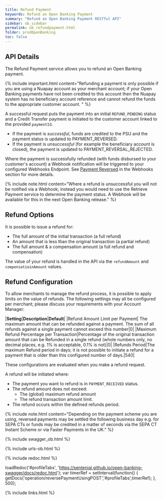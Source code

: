 ```yaml
---
title: Refund Payment
keywords: Refund an Open Banking Payment
summary: "Refund an Open Banking Payment RESTful API"
sidebar: ob_sidebar
permalink: ob_refundpayment.html
folder: prodOpenBanking
toc: false
---
```


## API Details

The Refund Payment service allows you to refund an Open Banking payment. 

{% include important.html content="Refunding a payment is only possible if you are using a Nuapay account as your merchant account; if your Open Banking payments have not been credited to this account then the Nuapay system has no beneficiary account reference and cannot refund the funds to the appropriate customer account. " %}

A successful request puts the payment into an initial `REFUND_PENDING` status and a Credit Transfer payment is initiated to the customer account linked to the provided `paymentId`.

* If the payment is *successful*, funds are credited to the PSU and the payment status is updated to PAYMENT_REVERSED.
* If the payment is *unsuccessful* (for example the beneficiary account is closed), the payment is updated to PAYMENT_REVERSAL_REJECTED.

Where the payment is successfully refunded (with funds disbursed to your customer's account) a Webhook notification will be triggered to your configured Webhooks Endpoint. See <a href="ob_whrreversed.html">Payment Reversed</a> in the Webhooks section for more details.

{% include note.html content="Where a refund is unsuccessful you will not be notified via a Webhook; instead you would need to use the Retrieve Payment service to determine the payment status. A Webhook will be available for this in the next Open Banking release." %}

## Refund Options

It is possible to issue a refund for:

* The full amount of the initial transaction (a full refund)
* An amount that is less than the original transaction (a partial refund)
* The full amount & a compensation amount (a full refund and compensation)

The value of your refund is handled in the API via the `refundAmount` and `compensatioinAmount` values.

## Refund Configuration

To allow merchants to manage the refund process, it is possible to apply limits on the value of refunds. 
The following settings may all be configured per merchant; please discuss your requirements with your Account Manager:

|**Setting**|**Description**|**Default**|
|Refund Amount Limit per Payment| The maximum amount that can be refunded against a payment. The sum of all refunds against a single payment cannot exceed this number|0|
|Maximum Refund Percentage per Transaction|Percentage of the original transaction amount that can be Refunded in a single refund (whole numbers only, no decimal places, e.g. 1% is acceptable, 0.1% is not)|0|
|Refunds Period|The maximum Refund period in days; it is not possible to initiate a refund for a payment that is older than this configured number of days.|540|

These configurations are evaluated when you make a refund request. 

A refund will be initiated where:

* The payment you want to refund is in `PAYMENT_RECEIVED` status.
* The refund amount does not exceed:
  * The (global) maximum refund amount
  * The refund transaction amount limit.
* The refund occurs within the defined refunds period.



{% include note.html content="Depending on the payment scheme you are using, reversed payments may be settled the following business day e.g. for SEPA CTs or funds may be credited in a matter of seconds via the SEPA CT Instant Scheme or via Faster Payments in the UK." %}


{% include swagger_ob.html %}


{% include urls-ob.html %}

<ul id="profileTabs" class="nav nav-tabs">
    
   
</ul>
 
{% include redoc.html %}

loadRedoc('#profileTabs', 'https://sentenial.github.io/open-banking-swagger/docs/redoc.html');
var timerRef = setInterval(function() { getDocs('operation/reversePaymentUsingPOST','#profileTabs',timerRef); }, 500);


</script>


<div id="mydiv"></div>


</div>



</div>


{% include links.html %}
